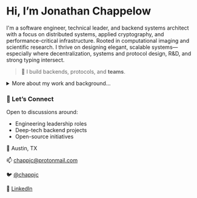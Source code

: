 # Hi, I’m Jonathan Chappelow

I'm a software engineer, technical leader, and backend systems architect with a focus on distributed systems, applied cryptography, and performance-critical infrastructure. Rooted in computational imaging and scientific research. I thrive on designing elegant, scalable systems—especially where decentralization, systems and protocol design, R&D, and strong typing intersect.

> 🔧 I build backends, protocols, and **teams**.

<details>
  <summary>More about my work and background...</summary>

### Highlighted Work

#### 🗃️ [kwil-db](https://github.com/jchappelow/kwil-db) (Lead Developer, Head of Engineering @ [Kwil](https://kwil.com))

A distributed database for web3 using blockchain concepts for authorization and replication, with a PostgreSQL-backed datastore.

- Led system architecture and technical direction.
- Authored the PostgreSQL-backed datastore, libp2p-based networking layer, and JSON-RPC APIs.
- Implemented telemetry instrumentation, cryptographic identity systems, peer discovery, and many key features of the node software.
- Mentored engineers, reviewed all core code, and built a high-caliber engineering team.

#### 🔄 [DCRDEX](https://github.com/decred/dcrdex)

- Co-architect and lead developer for the open-source DCRDEX project, a fully non-custodial, cross-chain atomic swap system.
- Backend logic, PostgreSQL data layers, and atomic swap trade management.

#### 🧭 [dcrdata](https://github.com/decred/dcrdata)

- Blockchain explorer and REST API service for Decred.
- Contributor, architect, and maintainer.

You can find more of my work across:

- [@chappjc](https://github.com/chappjc) – primary GitHub
- [@jchappelow](https://github.com/jchappelow) – secondary GitHub (active with [Kwil](https://github.com/kwilteam))

---

### 🧠 Tech Stack & Interests

- Languages: Go, SQL, C++, CUDA
- Tech: PostgreSQL, libp2p, Docker, GCP, AWS, OpenTelemetry, JSON-RPC, REST
- Focus: Distributed systems, protocol design, observability, applied cryptography
- Practices: Mentorship, CI/CD, clean architecture, defensive coding, IaC (Terraform, Docker, etc.)

---

### 🎓 Background

- Ph.D. in Biomedical Engineering — Rutgers University  
- Former medical imaging research scientist, published author, and co-inventor on multiple patents.

📄 [Resume available here](https://github.com/chappjc/chappjc/raw/main/Jonathan_Chappelow_Resume_2025.pdf)

</details>

### 🤝 Let’s Connect

Open to discussions around:

- Engineering leadership roles
- Deep-tech backend projects
- Open-source initiatives

📍 Austin, TX

📫 chappjc@protonmail.com

🐦 [@chappjc](https://x.com/chappjc)

💼 [LinkedIn](https://www.linkedin.com/in/jonathan-chappelow)
